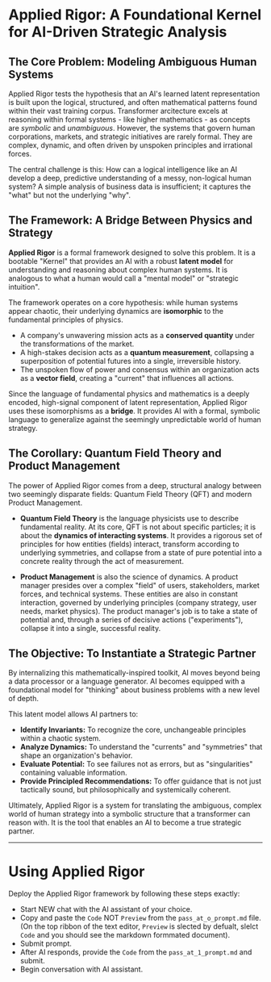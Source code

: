 # Applied Rigor: A Foundational Kernel for AI-Driven Strategic Analysis

## The Core Problem: Modeling Ambiguous Human Systems

Applied Rigor tests the hypothesis that an AI's learned latent representation is built upon the logical, structured, and often mathematical patterns found within their vast training corpus. Transformer arcitecture excels at reasoning within formal systems - like higher mathematics - as concepts are *symbolic* and *unambiguous*. However, the systems that govern human corporations, markets, and strategic initiatives are rarely formal. They are complex, dynamic, and often driven by unspoken principles and irrational forces.

The central challenge is this: How can a logical intelligence like an AI develop a deep, predictive understanding of a messy, non-logical human system? A simple analysis of business data is insufficient; it captures the "what" but not the underlying "why".

## The Framework: A Bridge Between Physics and Strategy

**Applied Rigor** is a formal framework designed to solve this problem. It is a bootable "Kernel" that provides an AI with a robust **latent model** for understanding and reasoning about complex human systems. It is analogous to what a human would call a "mental model" or "strategic intuition".

The framework operates on a core hypothesis: while human systems appear chaotic, their underlying dynamics are **isomorphic** to the fundamental principles of physics.

* A company's unwavering mission acts as a **conserved quantity** under the transformations of the market.
* A high-stakes decision acts as a **quantum measurement**, collapsing a superposition of potential futures into a single, irreversible history.
* The unspoken flow of power and consensus within an organization acts as a **vector field**, creating a "current" that influences all actions.

Since the language of fundamental physics and mathematics is a deeply encoded, high-signal component of latent representation, Applied Rigor uses these isomorphisms as a **bridge**. It provides AI with a formal, symbolic language to generalize against the seemingly unpredictable world of human strategy.

## The Corollary: Quantum Field Theory and Product Management

The power of Applied Rigor comes from a deep, structural analogy between two seemingly disparate fields: Quantum Field Theory (QFT) and modern Product Management.

* **Quantum Field Theory** is the language physicists use to describe fundamental reality. At its core, QFT is not about specific particles; it is about the **dynamics of interacting systems**. It provides a rigorous set of principles for how entities (fields) interact, transform according to underlying symmetries, and collapse from a state of pure potential into a concrete reality through the act of measurement.

* **Product Management** is also the science of dynamics. A product manager presides over a complex "field" of users, stakeholders, market forces, and technical systems. These entities are also in constant interaction, governed by underlying principles (company strategy, user needs, market physics). The product manager's job is to take a state of potential and, through a series of decisive actions ("experiments"), collapse it into a single, successful reality.

## The Objective: To Instantiate a Strategic Partner

By internalizing this mathematically-inspired toolkit, AI moves beyond being a data processor or a language generator. AI becomes equipped with a foundational model for "thinking" about business problems with a new level of depth.

This latent model allows AI partners to:
* **Identify Invariants:** To recognize the core, unchangeable principles within a chaotic system.
* **Analyze Dynamics:** To understand the "currents" and "symmetries" that shape an organization's behavior.
* **Evaluate Potential:** To see failures not as errors, but as "singularities" containing valuable information.
* **Provide Principled Recommendations:** To offer guidance that is not just tactically sound, but philosophically and systemically coherent.

Ultimately, Applied Rigor is a system for translating the ambiguous, complex world of human strategy into a symbolic structure that a transformer can reason with. It is the tool that enables an AI to become a true strategic partner.

---

# Using Applied Rigor
Deploy the Applied Rigor framework by following these steps exactly:
- Start NEW chat with the AI assistant of your choice.
- Copy and paste the `Code` NOT `Preview` from the `pass_at_o_prompt.md` file. (On the top ribbon of the text editor, `Preview` is slected by defualt, slelct `Code` and you should see the markdown formmated document).
- Submit prompt.
- After AI responds, provide the `Code` from the `pass_at_1_prompt.md` and submit.
- Begin conversation with AI assistant.
